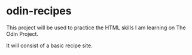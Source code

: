 # odin-recipes
This project will be used to practice the HTML skills I am learning on The Odin Project. 

It will consist of a basic recipe site.